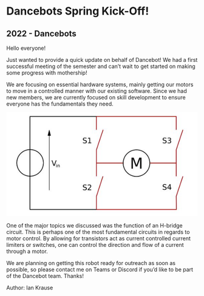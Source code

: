 # Dancebots Spring Kick-Off!
## 2022 - Dancebots

Hello everyone! 

Just wanted to provide a quick update on behalf of Dancebot! We had a first successful meeting of the semester and can’t wait to get started on making some progress with mothership!

We are focusing on essential hardware systems, mainly getting our motors to move in a controlled manner with our existing software. Since we had new members, we are currently focused on skill development to ensure everyone has the fundamentals they need. 

![circuit .](/src/_posts//blog/2022-2-15-Dancebot/Dancebot2.22.JPG)

One of the major topics we discussed was the function of an H-bridge circuit. This is perhaps one of the most fundamental circuits in regards to motor control. By allowing for transistors act as current controlled current limiters or switches, one can control the direction and flow of a current through a motor. 

We are planning on getting this robot ready for outreach as soon as possible, so please contact me on Teams or Discord if you’d like to be part of the Dancebot team. Thanks! 


Author: Ian Krause 